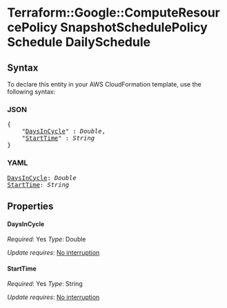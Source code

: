 # Terraform::Google::ComputeResourcePolicy SnapshotSchedulePolicy Schedule DailySchedule

## Syntax

To declare this entity in your AWS CloudFormation template, use the following syntax:

### JSON

<pre>
{
    "<a href="#daysincycle" title="DaysInCycle">DaysInCycle</a>" : <i>Double</i>,
    "<a href="#starttime" title="StartTime">StartTime</a>" : <i>String</i>
}
</pre>

### YAML

<pre>
<a href="#daysincycle" title="DaysInCycle">DaysInCycle</a>: <i>Double</i>
<a href="#starttime" title="StartTime">StartTime</a>: <i>String</i>
</pre>

## Properties

#### DaysInCycle

_Required_: Yes
_Type_: Double

_Update requires_: [No interruption](https://docs.aws.amazon.com/AWSCloudFormation/latest/UserGuide/using-cfn-updating-stacks-update-behaviors.html#update-no-interrupt)

#### StartTime

_Required_: Yes
_Type_: String

_Update requires_: [No interruption](https://docs.aws.amazon.com/AWSCloudFormation/latest/UserGuide/using-cfn-updating-stacks-update-behaviors.html#update-no-interrupt)

